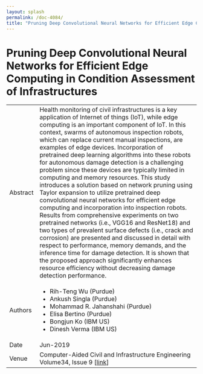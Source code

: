 ```yaml
---
layout: splash
permalink: /doc-4084/
title: "Pruning Deep Convolutional Neural Networks for Efficient Edge Computing in Condition Assessment of Infrastructures"
---
```


# Pruning Deep Convolutional Neural Networks for Efficient Edge Computing in Condition Assessment of Infrastructures

<table>
    <tbody>
    <tr>
        <td>Abstract</td>
        <td>Health monitoring of civil infrastructures is a key application of Internet of things (IoT), while edge computing is an important component of IoT. In this context, swarms of autonomous inspection robots, which can replace current manual inspections, are examples of edge devices. Incorporation of pretrained deep learning algorithms into these robots for autonomous damage detection is a challenging problem since these devices are typically limited in computing and memory resources. This study introduces a solution based on network pruning using Taylor expansion to utilize pretrained deep convolutional neural networks for efficient edge computing and incorporation into inspection robots. Results from comprehensive experiments on two pretrained networks (i.e., VGG16 and ResNet18) and two types of prevalent surface defects (i.e., crack and corrosion) are presented and discussed in detail with respect to performance, memory demands, and the inference time for damage detection. It is shown that the proposed approach significantly enhances resource efficiency without decreasing damage detection performance.</td>
    </tr>
    <tr>
        <td>Authors</td>
        <td>
            <ul>
                <li>Rih-Teng Wu (Purdue)</li>
                <li>Ankush Singla (Purdue)</li>
                <li>Mohammad R. Jahanshahi (Purdue)</li>
                <li>Elisa Bertino (Purdue)</li>
                <li>Bongjun Ko (IBM US)</li>
                <li>Dinesh Verma (IBM US)</li>
            </ul>
        </td>
    </tr>
    <tr>
        <td>Date</td>
        <td>Jun-2019</td>
    </tr>
    <tr>
        <td>Venue</td>
        <td>Computer-Aided Civil and Infrastructure Engineering Volume34, Issue 9 [<a href="https://onlinelibrary.wiley.com/doi/abs/10.1111/mice.12449">link</a>]</td>
    </tr>
    </tbody>
</table>
